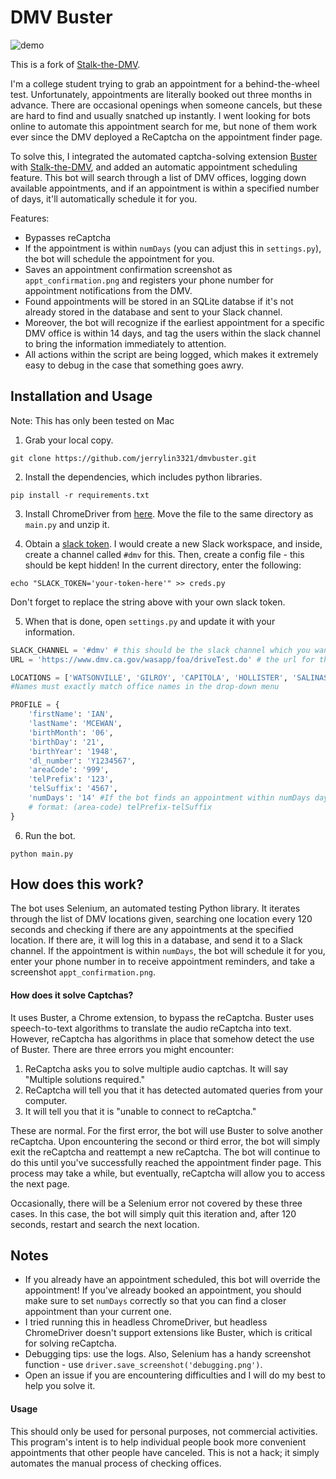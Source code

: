 # DMV Buster

![demo](https://raw.githubusercontent.com/jerrylin3321/dmvbuster/demo-final.gif)

This is a fork of [Stalk-the-DMV](https://github.com/thisisandreeeee/stalk-the-DMV). 

I'm a college student trying to grab an appointment for a behind-the-wheel test. Unfortunately, appointments are literally booked out three months in advance. There are occasional openings when someone cancels, but these are hard to find and usually snatched up instantly. I went looking for bots online to automate this appointment search for me, but none of them work ever since the DMV deployed a ReCaptcha on the appointment finder page. 

To solve this, I integrated the automated captcha-solving extension [Buster](https://github.com/dessant/buster) with [Stalk-the-DMV](https://github.com/thisisandreeeee/stalk-the-DMV), and added an automatic appointment scheduling feature. This bot will search through a list of DMV offices, logging down available appointments, and if an appointment is within a specified number of days, it'll automatically schedule it for you.

Features:
* Bypasses reCaptcha
* If the appointment is within `numDays` (you can adjust this in `settings.py`), the bot will schedule the appointment for you.
* Saves an appointment confirmation screenshot as `appt_confirmation.png` and registers your phone number for appointment notifications from the DMV.
* Found appointments will be stored in an SQLite databse if it's not already stored in the database and sent to your Slack channel. 
* Moreover, the bot will recognize if the earliest appointment for a specific DMV office is within 14 days, and tag the users within the slack channel to bring the information immediately to attention. 
* All actions within the script are being logged, which makes it extremely easy to debug in the case that something goes awry.


## Installation and Usage
Note: This has only been tested on Mac

1. Grab your local copy.
```
git clone https://github.com/jerrylin3321/dmvbuster.git
```
2. Install the dependencies, which includes python libraries.
```
pip install -r requirements.txt
```
3. Install ChromeDriver from [here](http://chromedriver.storage.googleapis.com/2.23/chromedriver_mac64.zip). Move the file to the same directory as `main.py` and unzip it. 

4. Obtain a [slack token](https://api.slack.com/docs/oauth-test-tokens). I would create a new Slack workspace, and inside, create a channel called `#dmv` for this. Then, create a config file - this should be kept hidden! In the current directory, enter the following:
```
echo "SLACK_TOKEN='your-token-here'" >> creds.py
```
Don't forget to replace the string above with your own slack token. 

5. When that is done, open `settings.py` and update it with your information.
```python
SLACK_CHANNEL = '#dmv' # this should be the slack channel which you want to send messages to
URL = 'https://www.dmv.ca.gov/wasapp/foa/driveTest.do' # the url for the DMV web form

LOCATIONS = ['WATSONVILLE', 'GILROY', 'CAPITOLA', 'HOLLISTER', 'SALINAS', 'SEASIDE', "LOS BANOS", 'MODESTO']
#Names must exactly match office names in the drop-down menu

PROFILE = {
    'firstName': 'IAN',
    'lastName': 'MCEWAN',
    'birthMonth': '06',
    'birthDay': '21',
    'birthYear': '1948',
    'dl_number': 'Y1234567',
    'areaCode': '999',
    'telPrefix': '123',
    'telSuffix': '4567',
    'numDays': '14' #If the bot finds an appointment within numDays days, it will schedule the appointment; otherwise, it'll just record it and send to Slack
    # format: (area-code) telPrefix-telSuffix
}

```
6. Run the bot.
```
python main.py
```

## How does this work?
The bot uses Selenium, an automated testing Python library. It iterates through the list of DMV locations given, searching one location every 120 seconds and checking if there are any appointments at the specified location. If there are, it will log this in a database, and send it to a Slack channel. If the appointment is within `numDays`, the bot will schedule it for you, enter your phone number in to receive appointment reminders, and take a screenshot `appt_confirmation.png`. 

#### How does it solve Captchas?
It uses Buster, a Chrome extension, to bypass the reCaptcha. Buster uses speech-to-text algorithms to translate the audio reCaptcha into text. However, reCaptcha has algorithms in place that somehow detect the use of Buster. There are three errors you might encounter:

1. ReCaptcha asks you to solve multiple audio captchas. It will say "Multiple solutions required."
2. ReCaptcha will tell you that it has detected automated queries from your computer. 
3. It will tell you that it is "unable to connect to reCaptcha." 

These are normal. For the first error, the bot will use Buster to solve another reCaptcha. Upon encountering the second or third error, the bot will simply exit the reCaptcha and reattempt a new reCaptcha. The bot will continue to do this until you've successfully reached the appointment finder page. This process may take a while, but eventually, reCaptcha will allow you to access the next page. 

Occasionally, there will be a Selenium error not covered by these three cases. In this case, the bot will simply quit this iteration and, after 120 seconds, restart and search the next location.

## Notes
* If you already have an appointment scheduled, this bot will override the appointment! If you've already booked an appointment, you should make sure to set `numDays` correctly so that you can find a closer appointment than your current one. 
* I tried running this in headless ChromeDriver, but headless ChromeDriver doesn't support extensions like Buster, which is critical for solving reCaptcha. 
* Debugging tips: use the logs. Also, Selenium has a handy screenshot function - use `driver.save_screenshot('debugging.png')`. 
* Open an issue if you are encountering difficulties and I will do my best to help you solve it.

#### Usage
This should only be used for personal purposes, not commercial activities. This program's intent is to help individual people book more convenient appointments that other people have canceled. This is not a hack; it simply automates the manual process of checking offices.

